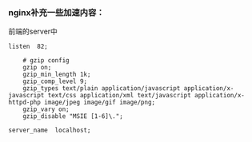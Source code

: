### nginx补充一些加速内容：
前端的server中

    listen  82;
	
		# gzip config
		gzip on;
		gzip_min_length 1k;
		gzip_comp_level 9;
		gzip_types text/plain application/javascript application/x-javascript text/css application/xml text/javascript application/x-httpd-php image/jpeg image/gif image/png;
		gzip_vary on;
		gzip_disable "MSIE [1-6]\.";
		
    server_name  localhost;
    
